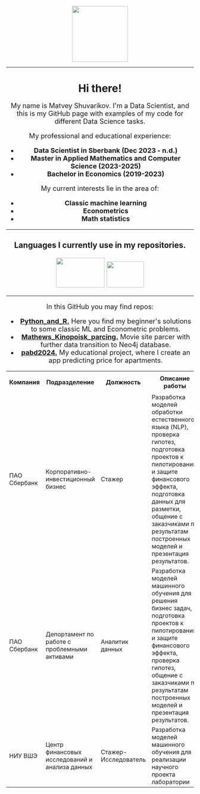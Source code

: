 <p></p>
<div id="header" align="center">
<img src="https://functionup.org/wp-content/uploads/2023/02/DataScientist_FeatureImage-1024x683-1.png" width="150"/>
</div>
<p></p>
<hr/>
<h1 style="text-align: center">Hi there!</h1>
<p style="font-size: 18px; text-align: center">My name is Matvey Shuvarikov. I'm a Data Scientist, and this is my GitHub page with examples of my code for different Data Science tasks.</a> 
<p style="font-size: 18px; text-align: center">My professional and educational experience:</a>

<table>
<tr>
  <th rowspan="2">Компания</th>
  <th rowspan="2">Подразделение</th>
  <th rowspan="2">Должность</th>
  <th rowspan="2">Описание работы</th>
  <th rowspan="2">Форма работы</th>
  <th colspan="2" >Период работы</th>
</tr> 
<tr> 
 <th>С</th>
 <th>По</th>
</tr> 
<tr>
  <td>ПАО Сбербанк</td>
  <td>Корпоративно-инвестиционный бизнес</td>
  <td>Стажер</td>
  <td>Разработка моделей обработки естественного языка (NLP), проверка гипотез, подготовка проектов к пилотированию и защите финансового эффекта, подготовка данных для разметки, общение с заказчиками по результатам построенных моделей и презентация результатов. </td>
  <td>Очная</td>
  <td>21.01.22</td>
  <td>02.07.22</td>
</tr> 

<tr>
  <td>ПАО Сбербанк</td>
  <td>Депортамент по работе с проблемными активами</td>
  <td>Аналитик данных</td>
  <td>Разработка моделей машинного обучения для решения бизнес задач, подготовка проектов к пилотированию и защите финансового эффекта, проверка гипотез, общение с заказчиками по результатам построенных моделей и презентация результатов. </td>
  <td>Очная</td>
  <td>02.07.22</td>
  <td>17.07.23</td>
</tr> 

<tr>
  <td>НИУ ВШЭ</td>
  <td>Центр финансовых исследований и анализа данных</td>
  <td>Стажер-Исследователь</td>
  <td>Разработка моделей машинного обучения для реализации научного проекта лаборатории</td>
  <td>Очная</td>
  <td>11.07.22</td>
  <td>12.09.22</td>
</tr> 

<ul style="list-style-type: disc; text-align: center;">
    <li><strong>Data Scientist in Sberbank (Dec 2023 - n.d.)</a></strong>
    <li><strong>Master in Applied Mathematics and Computer Science (2023-2025)</a></strong>
    <li><strong>Bachelor in Economics (2019-2023)</a></strong>
</ul>
<p style="font-size: 18px; text-align: center">My current interests lie in the area of:</p>
<ul style="list-style-type: disc; text-align: center;">
    <li><strong> Classic machine learning</a></strong>
    <li><strong>Econometrics</a></strong>
    <li><strong>Math statistics</a></strong>
</ul>
</p>
<hr/>
<h3>Languages I currently use in my repositories.</h3>
<div class="image-container">
    <img src="https://lamcdn.net/lookatme.ru/post-og_image/PZWCGcd7HqaHizrqp_pg5A.jpg" width="130" height="80"/>
    <img src="https://upload.wikimedia.org/wikipedia/commons/thumb/1/1b/R_logo.svg/1024px-R_logo.svg.png" width="100" height="70"/>
</div>
<hr/>
<p style="font-size: 18px; text-align: center">In this GitHub you may find repos:</p>
<ul style="list-style-type: disc; text-align: center;">
    <li><strong><a href="https://github.com/MathewShuvarikov/Python_and_R">Python_and_R.</a></strong> Here you find my beginner's solutions to some classic ML and Econometric problems.</li>
    <li><strong><a href="https://github.com/MathewShuvarikov/Mathews_Kinopoisk_parcing">Mathews_Kinopoisk_parcing.</a></strong> Movie site parcer with further data transition to Neo4j database.</li>
    <li><strong><a href="https://github.com/MathewShuvarikov/pabd24">pabd2024.</a></strong> My educational project, where I create an app predicting price for apartments.</li>
</ul>
